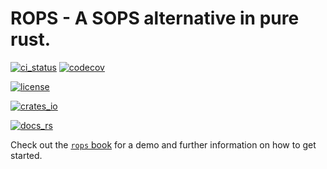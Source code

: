 # ROPS - A SOPS alternative in pure rust.

[![ci_status](https://github.com/gibbz00/rops/actions/workflows/ci.yml/badge.svg)](https://github.com/gibbz00/rops/actions/workflows/ci.yml)
[![codecov](https://codecov.io/gh/gibbz00/rops/graph/badge.svg?token=nOnGXghHYk)](https://codecov.io/gh/gibbz00/rops)

[![license](https://img.shields.io/github/license/gibbz00/rops.svg)](https://github.com/gibbz00/rops/blob/main/LICENSE)

[![crates_io](https://img.shields.io/crates/v/rops.svg)](https://crates.io/crates/rops)

[![docs_rs](https://img.shields.io/docsrs/rops/latest.svg)](https://docs.rs/rops)

Check out the [`rops` book](https://gibbz00.github.io/rops/) for a demo and further information on how to get started.
